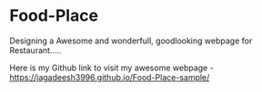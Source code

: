 # Food-Place
Designing a Awesome and wonderfull, goodlooking webpage for Restaurant.....

Here is my Github link to visit my awesome webpage - https://jagadeesh3996.github.io/Food-Place-sample/
